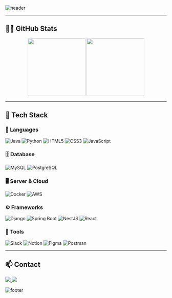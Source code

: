 
![header](https://capsule-render.vercel.app/api?type=rounded&color=9C7A6D&text=Welcome%20to%20FALL's%20GitHub!%20🍂&fontColor=FFF3E0&fontSize=42&fontAlignY=45&height=160)


---

## 👩‍💻 GitHub Stats
<div align="center">
  <img
    src="https://github-readme-stats.vercel.app/api?username=fallkim&show_icons=true&theme=nord&hide_border=true&count_private=true&cache_seconds=86400"
    height="180px"
  />
  <img
    src="https://github-readme-stats.vercel.app/api/top-langs/?username=fallkim&layout=compact&theme=tokyonight&hide_border=true&cache_seconds=86400"
    height="180px"
  />
</div>

---

## 🔨 Tech Stack

### 💬 Languages
![Java](https://img.shields.io/badge/Java-ED8B00?style=for-the-badge&logo=openjdk&logoColor=white)
![Python](https://img.shields.io/badge/Python-3776AB?style=for-the-badge&logo=Python&logoColor=white)
![HTML5](https://img.shields.io/badge/HTML5-E34F26?style=for-the-badge&logo=html5&logoColor=white)
![CSS3](https://img.shields.io/badge/CSS3-1572B6?style=for-the-badge&logo=css3&logoColor=white)
![JavaScript](https://img.shields.io/badge/JavaScript-F7DF1E?style=for-the-badge&logo=JavaScript&logoColor=white)

### 🗄️ Database
![MySQL](https://img.shields.io/badge/MySQL-4479A1?style=for-the-badge&logo=mysql&logoColor=white)
![PostgreSQL](https://img.shields.io/badge/PostgreSQL-4169E1?style=for-the-badge&logo=postgresql&logoColor=white)

### 🖥️ Server & Cloud
![Docker](https://img.shields.io/badge/Docker-2496ED.svg?style=for-the-badge&logo=Docker&logoColor=white)
![AWS](https://img.shields.io/badge/Amazon_AWS-232F3E?style=for-the-badge&logo=amazonaws&logoColor=white)

### ⚙️ Frameworks
![Django](https://img.shields.io/badge/Django-092E20?style=for-the-badge&logo=django&logoColor=white)
![Spring Boot](https://img.shields.io/badge/Spring_Boot-6DB33F?style=for-the-badge&logo=springboot&logoColor=white)
![NestJS](https://img.shields.io/badge/NestJS-E0234E?style=for-the-badge&logo=nestjs&logoColor=white)
![React](https://img.shields.io/badge/React-61DAFB?style=for-the-badge&logo=react&logoColor=black)

### 🧰 Tools
![Slack](https://img.shields.io/badge/Slack-4A154B?style=for-the-badge&logo=Slack&logoColor=white)
![Notion](https://img.shields.io/badge/Notion-000000?style=for-the-badge&logo=Notion&logoColor=white)
![Figma](https://img.shields.io/badge/Figma-F24E1E?style=for-the-badge&logo=Figma&logoColor=white)
![Postman](https://img.shields.io/badge/Postman-FF6C37?style=for-the-badge&logo=Postman&logoColor=white)

---

## 📫 Contact
<div align="left">
  <a href="mailto:gaeul.kim812@gmail.com">
    <img src="https://img.shields.io/badge/Gmail-EA4335?style=for-the-badge&logo=Gmail&logoColor=white">
  </a>
  <a href="https://open.kakao.com/o/sKNabXCf">
    <img src="https://img.shields.io/badge/KakaoTalk-FFCD00?style=for-the-badge&logo=KakaoTalk&logoColor=black">
  </a>
</div>

![footer](https://capsule-render.vercel.app/api?type=waving&color=0:9C7A6D,100:F8E2CF&height=160&section=footer&reversal=true)
